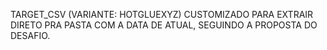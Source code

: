 TARGET_CSV (VARIANTE: HOTGLUEXYZ) CUSTOMIZADO PARA EXTRAIR DIRETO PRA PASTA COM A DATA DE ATUAL, SEGUINDO A PROPOSTA DO DESAFIO.